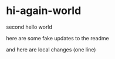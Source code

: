 # hi-again-world
second hello world

here are some fake updates to the readme

and here are local changes (one line)

